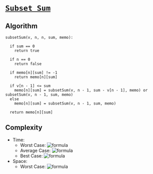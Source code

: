 # [`Subset Sum`](SubsetSum.cpp)

## Algorithm
```
subsetSum(v, n, n, sum, memo):

  if sum == 0
    return true

  if n == 0
    return false

  if memo[n][sum] != -1
    return memo[n][sum]

  if v[n - 1] <= sum
    memo[n][sum] = subsetSum(v, n - 1, sum - v[n - 1], memo) or subsetSum(v, n - 1, sum, memo)
  else
    memo[n][sum] = subsetSum(v, n - 1, sum, memo)

  return memo[n][sum]
```

## Complexity
- Time:
    - Worst Case: ![formula](https://render.githubusercontent.com/render/math?math=O(n*sum))
    - Average Case: ![formula](https://render.githubusercontent.com/render/math?math=\Theta(n*sum))
    - Best Case: ![formula](https://render.githubusercontent.com/render/math?math=\Omega(n*sum))
- Space:
    - Worst Case: ![formula](https://render.githubusercontent.com/render/math?math=O(n*sum))
